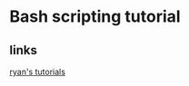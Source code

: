 # Bash scripting tutorial

## links

[ryan's tutorials](https://ryanstutorials.net/bash-scripting-tutorial/)
